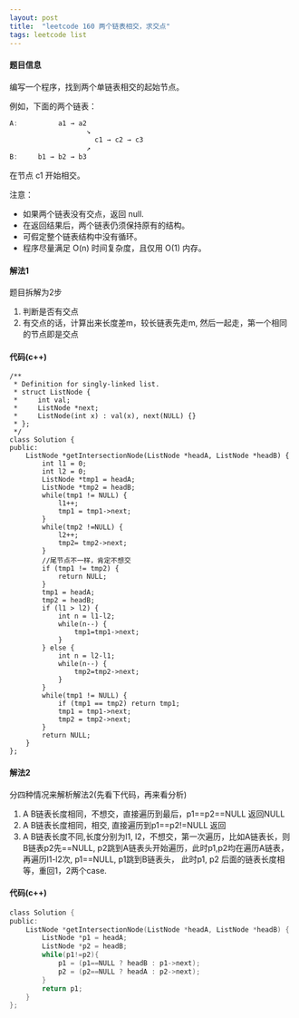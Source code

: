```yaml
---
layout: post
title:  "leetcode 160 两个链表相交，求交点"
tags: leetcode list 
---
```


#### 题目信息
编写一个程序，找到两个单链表相交的起始节点。

例如，下面的两个链表：

```C
A:          a1 → a2
                   ↘
                     c1 → c2 → c3
                   ↗            
B:     b1 → b2 → b3

```
在节点 c1 开始相交。

 

注意：

* 如果两个链表没有交点，返回 null.
* 在返回结果后，两个链表仍须保持原有的结构。
* 可假定整个链表结构中没有循环。
* 程序尽量满足 O(n) 时间复杂度，且仅用 O(1) 内存。

#### 解法1
题目拆解为2步
1. 判断是否有交点
2. 有交点的话，计算出来长度差m，较长链表先走m, 然后一起走，第一个相同的节点即是交点

#### 代码(c++)

```
/**
 * Definition for singly-linked list.
 * struct ListNode {
 *     int val;
 *     ListNode *next;
 *     ListNode(int x) : val(x), next(NULL) {}
 * };
 */
class Solution {
public:
    ListNode *getIntersectionNode(ListNode *headA, ListNode *headB) {
        int l1 = 0;
        int l2 = 0;
        ListNode *tmp1 = headA;
        ListNode *tmp2 = headB;
        while(tmp1 != NULL) {
            l1++;
            tmp1 = tmp1->next;
        }
        while(tmp2 !=NULL) {
            l2++;
            tmp2= tmp2->next;
        }
        //尾节点不一样，肯定不想交
        if (tmp1 != tmp2) {
            return NULL;
        }
        tmp1 = headA;
        tmp2 = headB;
        if (l1 > l2) {
            int n = l1-l2;
            while(n--) {
                tmp1=tmp1->next;
            }         
        } else {
            int n = l2-l1;
            while(n--) {
                tmp2=tmp2->next;
            }
        }
        while(tmp1 != NULL) {
            if (tmp1 == tmp2) return tmp1;
            tmp1 = tmp1->next;
            tmp2 = tmp2->next;
        }
        return NULL;
    }
};

```
#### 解法2
分四种情况来解析解法2(先看下代码，再来看分析)

1. A B链表长度相同，不想交，直接遍历到最后，p1==p2==NULL 返回NULL
2. A B链表长度相同，相交, 直接遍历到p1==p2!=NULL 返回
3. A B链表长度不同,长度分别为l1, l2，不想交，第一次遍历，比如A链表长，则B链表p2先==NULL, 
p2跳到A链表头开始遍历，此时p1,p2均在遍历A链表，再遍历l1-l2次, p1==NULL, p1跳到B链表头，
此时p1, p2 后面的链表长度相等，重回1，2两个case.

#### 代码(c++)

```C
class Solution {
public:
    ListNode *getIntersectionNode(ListNode *headA, ListNode *headB) {
        ListNode *p1 = headA;
        ListNode *p2 = headB;
        while(p1!=p2){
            p1 = (p1==NULL ? headB : p1->next);
            p2 = (p2==NULL ? headA : p2->next);
        }
        return p1;
    }
};
```
